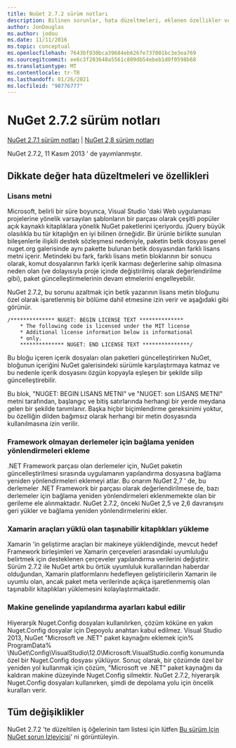 ```yaml
---
title: NuGet 2.7.2 sürüm notları
description: Bilinen sorunlar, hata düzeltmeleri, eklenen özellikler ve CCR 'ler dahil olmak üzere NuGet 2.7.2 için sürüm notları.
author: JonDouglas
ms.author: jodou
ms.date: 11/11/2016
ms.topic: conceptual
ms.openlocfilehash: 7643bf930bca39684eb626fe737001bc3e3ea769
ms.sourcegitcommit: ee6c3f203648a5561c809db54ebeb1d0f0598b68
ms.translationtype: MT
ms.contentlocale: tr-TR
ms.lasthandoff: 01/26/2021
ms.locfileid: "98776777"
---
```

# <a name="nuget-272-release-notes"></a>NuGet 2.7.2 sürüm notları

[NuGet 2.7.1 sürüm notları](../release-notes/nuget-2.7.1.md)  |  [NuGet 2,8 sürüm notları](../release-notes/nuget-2.8.md)

NuGet 2.7.2, 11 Kasım 2013 ' de yayımlanmıştır.

## <a name="noteworthy-bug-fixes-and-features"></a>Dikkate değer hata düzeltmeleri ve özellikleri

### <a name="license-text"></a>Lisans metni
Microsoft, belirli bir süre boyunca, Visual Studio 'daki Web uygulaması projelerine yönelik varsayılan şablonların bir parçası olarak çeşitli popüler açık kaynaklı kitaplıklara yönelik NuGet paketlerini içeriyordu. jQuery büyük olasılıkla bu tür kitaplığın en iyi bilinen örneğidir. Bir ürünle birlikte sunulan bileşenlerle ilişkili destek sözleşmesi nedeniyle, paketin betik dosyası genel nuget.org galerisinde aynı pakette bulunan betik dosyasından farklı lisans metni içerir. Metindeki bu fark, farklı lisans metin bloklarının bir sonucu olarak, komut dosyalarının farklı içerik karması değerlerine sahip olmasına neden olan (ve dolayısıyla proje içinde değiştirilmiş olarak değerlendirilme gibi), paket güncelleştirmelerinin devam etmelerini engelleyebilir.

NuGet 2.7.2, bu sorunu azaltmak için betik yazarının lisans metin bloğunu özel olarak işaretlenmiş bir bölüme dahil etmesine izin verir ve aşağıdaki gibi görünür.

```
/************** NUGET: BEGIN LICENSE TEXT **************
    * The following code is licensed under the MIT license
    * Additional license information below is informational
    * only.
    ************** NUGET: END LICENSE TEXT ***************/
```

Bu bloğu içeren içerik dosyaları olan paketleri güncelleştirirken NuGet, bloğunun içeriğini NuGet galerisindeki sürümle karşılaştırmaya katmaz ve bu nedenle içerik dosyasını özgün kopyayla eşleşen bir şekilde silip güncelleştirebilir.

Bu blok, "NUGET: BEGIN LISANS METNI" ve "NUGET: son LISANS METNI" metni tarafından, başlangıç ve bitiş satırlarında herhangi bir yerde meydana gelen bir şekilde tanımlanır.  Başka hiçbir biçimlendirme gereksinimi yoktur, bu özelliğin dilden bağımsız olarak herhangi bir metin dosyasında kullanılmasına izin verilir.

### <a name="add-binding-redirects-for-non-framework-assemblies"></a>Framework olmayan derlemeler için bağlama yeniden yönlendirmeleri ekleme
.NET Framework parçası olan derlemeler için, NuGet paketin güncelleştirilmesi sırasında uygulamanın yapılandırma dosyasına bağlama yeniden yönlendirmeleri eklemeyi atlar. Bu onarım NuGet 2,7 ' de, bu derlemeler .NET Framework bir parçası olarak değerlendirilmese de, bazı derlemeler için bağlama yeniden yönlendirmeleri eklenmemekte olan bir gerileme ele alınmaktadır. NuGet 2.7.2, önceki NuGet 2,5 ve 2,6 davranışını geri yükler ve bağlama yeniden yönlendirmelerini ekler.

### <a name="installing-portable-libraries-with-xamarin-tools-installed"></a>Xamarin araçları yüklü olan taşınabilir kitaplıkları yükleme
Xamarin 'in geliştirme araçları bir makineye yüklendiğinde, mevcut hedef Framework birleşimleri ve Xamarin çerçeveleri arasındaki uyumluluğu belirtmek için desteklenen çerçeveler yapılandırma verilerini değiştirir. Sürüm 2.7.2 ile NuGet artık bu örtük uyumluluk kurallarından haberdar olduğundan, Xamarin platformlarını hedefleyen geliştiricilerin Xamarin ile uyumlu olan, ancak paket meta verilerinde açıkça işaretlenmemiş olan taşınabilir kitaplıkları yüklemesini kolaylaştırmaktadır.

### <a name="machine-wide-configuration-settings-honored"></a>Makine genelinde yapılandırma ayarları kabul edilir
Hiyerarşik Nuget.Config dosyaları kullanılırken, çözüm köküne en yakın Nuget.Config dosyalar için Depoyolu anahtarı kabul edilmez. Visual Studio 2013, NuGet "Microsoft ve .NET" paket kaynağını eklemek için% ProgramData% \NuGet\Config\VisualStudio\12.0\Microsoft.VisualStudio.config konumunda özel bir Nuget.Config dosyası yüklüyor. Sonuç olarak, bir çözümde özel bir yeniden yol kullanmak için çözüm, "Microsoft ve .NET" paket kaynağını da kaldıran makine düzeyinde Nuget.Config silmektir. NuGet 2.7.2, hiyerarşik Nuget.Config dosyaları kullanırken, şimdi de depolama yolu için öncelik kuralları verir.

## <a name="all-changes"></a>Tüm değişiklikler
NuGet 2.7.2 'te düzeltilen iş öğelerinin tam listesi için lütfen [Bu sürüm Için NuGet sorun İzleyicisi](https://nuget.codeplex.com/workitem/list/advanced?keyword=&status=All&type=All&priority=All&release=NuGet%202.7.2&assignedTo=All&component=All&sortField=LastUpdatedDate&sortDirection=Descending&page=0&reasonClosed=Fixed)' ni görüntüleyin.
